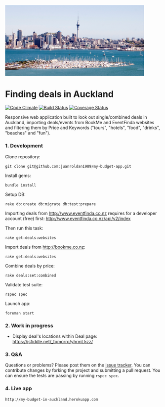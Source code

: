 <div align="left">
  <a href="https://github.com/juanroldan1989/my-budget-app"><img width="450" src="https://github.com/juanroldan1989/my-budget-app/raw/master/app/assets/images/auckland.jpg" alt="eventfinda ruby logo" /></a>
</div>

# Finding deals in Auckland

[![Code Climate](https://codeclimate.com/github/juanroldan1989/my-budget-app/badges/gpa.svg)](https://codeclimate.com/github/juanroldan1989/my-budget-app)
[![Build Status](https://travis-ci.org/juanroldan1989/my-budget-app.svg?branch=master)](https://travis-ci.org/juanroldan1989/my-budget-app)
[![Coverage Status](https://coveralls.io/repos/github/juanroldan1989/my-budget-app/badge.svg?branch=master)](https://coveralls.io/github/juanroldan1989/my-budget-app?branch=master)

Responsive web application built to look out single/combined deals in Auckland, importing deals/events from BookMe and EventFinda websites and filtering them by Price and Keywords ("tours", "hotels", "food", "drinks", "beaches" and "fun").

### 1. Development

Clone repository:
```
git clone git@github.com:juanroldan1989/my-budget-app.git
```

Install gems:
```
bundle install
```

Setup DB:
```
rake db:create db:migrate db:test:prepare
```

Importing deals from http://www.eventfinda.co.nz requires for a developer account (free) first: http://www.eventfinda.co.nz/api/v2/index

Then run this task:

```
rake get:deals:websites
```

Import deals from http://bookme.co.nz:

```
rake get:deals:websites
```


Combine deals by price:
```
rake deals:set:combined
```

Validate test suite:

```
rspec spec
```

Launch app:
```
foreman start
```

### 2. Work in progress

* Display deal's locations within Deal page: https://jsfiddle.net/_tomorro/yhrmL5zz/

### 3. Q&A

Questions or problems? Please post them on the [issue tracker](https://github.com/juanroldan1989/my-budget-app/github/issues). You can contribute changes by forking the project and submitting a pull request. You can ensure the tests are passing by running `rspec spec`.


### 4. Live app

```
http://my-budget-in-auckland.herokuapp.com
```
